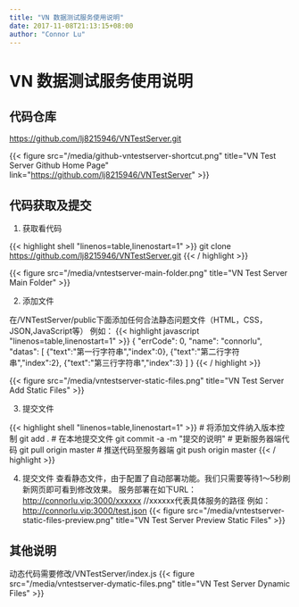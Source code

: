 ```yaml
---
title: "VN 数据测试服务使用说明"
date: 2017-11-08T21:13:15+08:00
author: "Connor Lu"
---
```

# VN 数据测试服务使用说明

## 代码仓库

<https://github.com/lj8215946/VNTestServer.git>

{{< figure src="/media/github-vntestserver-shortcut.png" title="VN Test Server Github Home Page" link="https://github.com/lj8215946/VNTestServer" >}}

## 代码获取及提交

1. 获取看代码

{{< highlight shell "linenos=table,linenostart=1" >}}
git clone https://github.com/lj8215946/VNTestServer.git
{{< / highlight >}}

{{< figure src="/media/vntestserver-main-folder.png" title="VN Test Server Main Folder" >}}

2. 添加文件

在/VNTestServer/public下面添加任何合法静态问题文件（HTML，CSS，JSON,JavaScript等）
例如：
{{< highlight javascript "linenos=table,linenostart=1" >}}
{
    "errCode": 0,
    "name": "connorlu",
    "datas": [
        {"text":"第一行字符串","index":0},
        {"text":"第二行字符串","index":2},
        {"text":"第三行字符串","index":3}
    ]
}
{{< / highlight >}}

{{< figure src="/media/vntestserver-static-files.png" title="VN Test Server Add Static Files" >}}

3. 提交文件

{{< highlight shell "linenos=table,linenostart=1" >}}
\# 将添加文件纳入版本控制
git add .
\# 在本地提交文件
git commit -a -m "提交的说明"
\# 更新服务器端代码
git pull origin master
\# 推送代码至服务器端
git push origin master
{{< / highlight >}}

4. 提交文件
查看静态文件，由于配置了自动部署功能。我们只需要等待1～5秒刷新网页即可看到修改效果。
服务部署在如下URL：
<http://connorlu.vip:3000/xxxxxx>  //xxxxxx代表具体服务的路径
例如：
<http://connorlu.vip:3000/test.json>
{{< figure src="/media/vntestserver-static-files-preview.png" title="VN Test Server Preview Static Files" >}}

## 其他说明

动态代码需要修改/VNTestServer/index.js
{{< figure src="/media/vntestserver-dymatic-files.png" title="VN Test Server Dynamic Files" >}}
